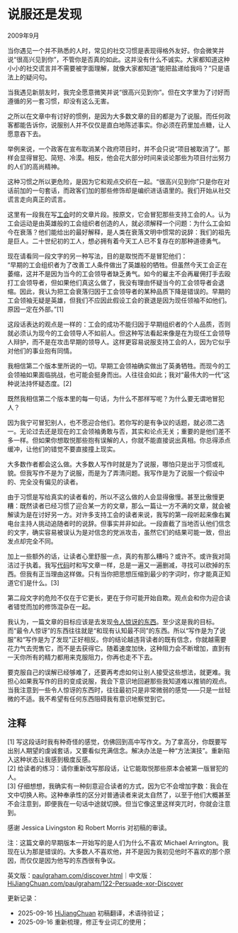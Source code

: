 
# 说服还是发现

2009年9月

当你遇见一个并不熟悉的人时，常见的社交习惯是表现得格外友好。你会微笑并说“很高兴见到你”，不管你是否真的如此。这并没有什么不诚实。大家都知道这种小小的社交谎言并不需要被字面理解，就像大家都知道“能把盐递给我吗？”只是语法上的疑问句。

当我遇见新朋友时，我完全愿意微笑并说“很高兴见到你”。但在文字里为了讨好而遵循的另一套习惯，却没有这么无害。

之所以在文章中有讨好的惯例，是因为大多数文章的目的都是为了说服。而任何政客都能告诉你，说服别人并不仅仅是直白地陈述事实。你必须在药里加点糖，让人愿意吞下去。

举例来说，一个政客在宣布取消某个政府项目时，并不会只说“项目被取消了”。那样会显得冒犯、简短、冷漠。相反，他会花大部分时间来谈论那些为项目付出努力的人们的高尚精神。

这种习惯之所以更危险，是因为它和观点交织在一起。“很高兴见到你”只是你在对话前加的一句套话，而政客们加的那些修饰却是编织进话语里的。我们开始从社交谎言走向真正的谎言。

这里有一段我在写[工会](https://hijiangchuan.com/paulgraham/077-An-Alternative-Theory-of-Unions)时的文章片段。按原文，它会冒犯那些支持工会的人。认为工会运动是由英雄般的工会组织者创造的人，就必须解释一个问题：为什么工会如今在衰落？他们能给出的最好解释，是人类在衰落文明中惯常的说辞：我们的祖先是巨人。二十世纪初的工人，想必拥有着今天工人已不复存在的那种道德勇气。

现在请看同一段文字的另一种写法，目的是取悦而不是冒犯他们：  
“早期的工会组织者为了改善工人条件做出了英雄般的牺牲。但虽然今天工会正在萎缩，这并不是因为当今的工会领导者缺乏勇气。如今的雇主不会再雇佣打手去殴打工会领导者，但如果他们真这么做了，我没有理由怀疑当今的工会领导者会退缩。因此，我认为把工会衰落归因于工会领导者的某种品质下降是错误的。早期的工会领袖无疑是英雄，但我们不应因此假设工会的衰退是因为现任领袖不如他们。原因一定在外部。”[1]

这段话表达的观点是一样的：工会的成功不能归因于早期组织者的个人品质，否则就必须认为现今的工会领导人不如前人。但这种写法看起来像是在为现任工会领导人辩护，而不是在攻击早期的领导人。这样更容易说服支持工会的人，因为它似乎对他们的事业抱有同情。

我相信第二个版本里所说的一切。早期工会领袖确实做出了英勇牺牲。而现今的工会领袖如果面临挑战，也可能会挺身而出。人往往会如此；我对“最伟大的一代”这种说法持怀疑态度。[2]

既然我相信第二个版本里的每一句话，为什么不那样写呢？为什么要无谓地冒犯人？

因为我宁可冒犯别人，也不愿迎合他们。若你写的是有争议的话题，就必须二选一。无论过去还是现在的工会领袖勇敢与否，其实和论点无关；重要的是他们差不多一样。但如果你想取悦那些抱有误解的人，你就不能直接说出真相。你总得添点缓冲，让他们的错觉不要直接撞上现实。

大多数作者都会这么做。大多数人写作时就是为了说服，哪怕只是出于习惯或礼貌。但我写作不是为了说服，而是为了弄清问题。我写作是为了说服一个假设中的、完全没有偏见的读者。

由于习惯是写给真实的读者看的，所以不这么做的人会显得傲慢。甚至比傲慢更糟：既然读者已经习惯了迎合某一方的文章，那么一篇让一方不满的文章，就会被解读为是在讨好另一方。对许多支持工会的读者来说，我写的第一段听起来像右翼电台主持人挑动追随者时的说辞。但事实并非如此。一段直截了当地否认他们信念的文字，确实容易被误认为是对信念的党派攻击，虽然它们的结果可能一致，但出发点却完全不同。

加上一些额外的话，让读者心里舒服一点，真的有那么糟吗？或许不。或许我对简洁过于执着。我写[代码](https://hijiangchuan.com/paulgraham/016-Succinctness-is-Power)时和写文章一样，总是一遍又一遍删减，寻找可以砍掉的东西。但我有正当理由这样做。只有当你把思想压缩到最少的字词时，你才能真正知道它们是什么。[3]

第二段文字的危险不仅在于它更长，更在于你可能开始自欺。观点会和你为迎合读者错觉而加的修饰混杂在一起。

我认为，一篇文章的目标应该是去发现[令人惊讶的东西](https://hijiangchuan.com/paulgraham/032-The-Age-of-the-Essay)。至少这是我的目标。而“最令人惊讶”的东西往往就是“和现有认知最不同”的东西。所以“写作是为了说服”和“写作是为了发现”正好相反。你的结论越违背读者的既有信念，你就越需要花力气去兜售它，而不是去获得它。随着速度加快，这种阻力会不断增加，直到有一天你所有的精力都用来克服阻力，你再也走不下去。

要克服自己的误解已经够难了，还要再考虑如何让别人接受这些想法，就更难。我担心如果我写作的目的变成说服，我会下意识地回避那些我知道难以推销的观点。当我注意到一些令人惊讶的东西时，往往最初只是非常微弱的感觉——只是一丝轻微的不适。我不希望有任何东西阻碍我有意识地察觉到它。

## 注释

[1] 写这段话时我有种奇怪的感觉，仿佛回到高中写作文。为了拿高分，你既要写出别人期望的虔诚套话，又要看似充满信念。解决办法是一种“方法演技”。重新陷入这种状态让我感到极度反感。  
[2] 给读者的练习：请你重新改写那段话，让它能取悦那些原本会被第一版冒犯的人。  
[3] 仔细想想，我确实有一种刻意迎合读者的方式，因为它不会增加字数：我会在文中切换人称。这种奉承性的区分对普通读者来说太自然了，以至于他们大概甚至不会注意到，即便我在一句话中途就切换。但当它像这里这样突兀时，你就会注意到。  

感谢 Jessica Livingston 和 Robert Morris 对初稿的审读。  

注：这篇文章的早期版本一开始写的是人们为什么不喜欢 Michael Arrington。我现在认为那是错误的。大多数人不喜欢他，并不是因为我初见他时不喜欢的那个原因，而仅仅是因为他写的东西很有争议。

英文版：[paulgraham.com/discover.html](https://paulgraham.com/discover.html)｜中文版：[HiJiangChuan.com/paulgraham/122-Persuade-xor-Discover](https://hijiangchuan.com/paulgraham/122-Persuade-xor-Discover)

更新记录：  
- 2025-09-16 [HiJiangChuan](https://hijiangchuan.com) 初稿翻译，术语待验证；
- 2025-09-16 重新梳理，修正专业词汇的使用；
